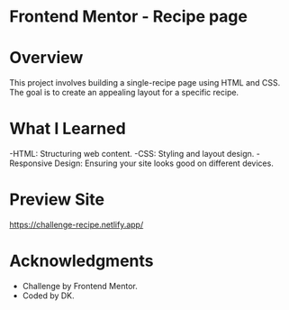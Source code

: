 # Frontend Mentor - Recipe page

# Overview
This project involves building a single-recipe page using HTML and CSS. The goal is to create an appealing layout for a specific recipe.

# What I Learned
-HTML: Structuring web content.
-CSS: Styling and layout design.
-Responsive Design: Ensuring your site looks good on different devices.

# Preview Site
https://challenge-recipe.netlify.app/

# Acknowledgments
- Challenge by Frontend Mentor.
- Coded by DK.
